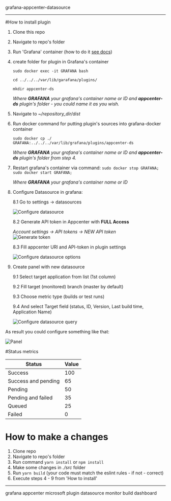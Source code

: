 grafana-appcenter-datasource
___

#How to install plugin
1. Clone this repo
2. Navigate to repo's folder
3. Run 'Grafana' container (how to do it [see docs](https://grafana.com/docs/grafana/latest/installation/docker/ "Grafana Docker installation"))
4. create folder for plugin in Grafana's container

    `sudo docker exec -it GRAFANA bash`
    
    `cd ../../../var/lib/garafana/plugins/`
    
    `mkdir appcenter-ds`
 
    _Where **GRAFANA** your  grafana's container name or ID and **appcenter-ds** plugin's folder - you could name it as you wish._
5. Navigate to _~/repository_dir/dist_
6. Run docker command for putting plugin's sources into grafana-docker container
    
    `sudo docker cp ./ GRAFANA:../../../var/lib/grafana/plugins/appcenter-ds`
    
    _Where **GRAFANA** your  grafana's container name or ID and **appcenter-ds** plugin's folder from step 4._
    
7. Restart grafana's container via command:
    `sudo docker stop GRAFANA; sudo docker start GRAFANA;`
    
    _Where **GRAFANA** your  grafana's container name or ID_

8. Configure Datasource in grafana:
    
    8.1 Go to settings -> datasources
    
    ![Configure datasource](https://raw.githubusercontent.com/mav10/grafana-appcenter-datasource/master/src/img/conf-ds.png)
    
    8.2 Generate API token in Appcenter with **FULL Access** 
    
    _Account settings -> API tokens -> NEW API token_    
    ![Generate token](https://raw.githubusercontent.com/mav10/grafana-appcenter-datasource/master/src/img/token.png)
    
    8.3 Fill appcenter URl and API-token in plugin settings 
    
    ![Configure datasource options](https://raw.githubusercontent.com/mav10/grafana-appcenter-datasource/master/src/img/datasource.png)
    
9. Create panel with new datasource
    
    9.1 Select target application from list (1st column)
    
    9.2 Fill target (monitored) branch (master by default)
    
    9.3 Choose metric type (builds or test runs)
    
    9.4 And select Target field (status, ID, Version, Last build time, Application Name)
    
    ![Configure datasource query](https://raw.githubusercontent.com/mav10/grafana-appcenter-datasource/master/src/img/query-config.png)
    
As result you could configure something like that:

![Panel](https://raw.githubusercontent.com/mav10/grafana-appcenter-datasource/master/src/img/panel.png)

#Status metrics

|  Status | Value  |
|---|---|
| Success  |  100 |
|  Success and pending |  65 |
|  Pending | 50  |
| Pending and failed | 35 |
| Queued | 25 |
| Failed | 0 |
    
# How to make a changes

1. Clone repo
2. Navigate to repo's folder
3. Run command `yarn install` or `npm install`
4. Make some changes in _./src_ folder
5. Run `yarn build` (your code must match the eslint rules - if not - correct)
6. Execute steps 4 - 9 from 'How to install'

___
grafana appcenter microsoft plugin datasource monitor build dashboard
    

